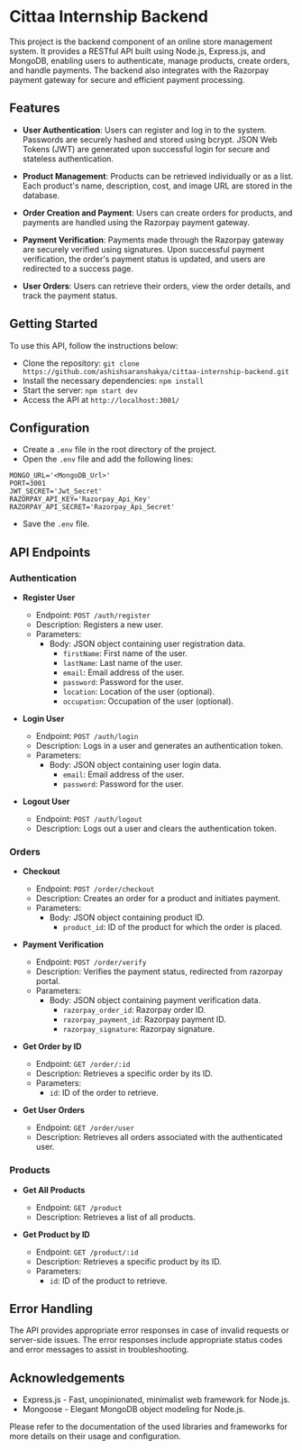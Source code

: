 # Cittaa Internship Backend

This project is the backend component of an online store management system. It provides a RESTful API built using Node.js, Express.js, and MongoDB, enabling users to authenticate, manage products, create orders, and handle payments. The backend also integrates with the Razorpay payment gateway for secure and efficient payment processing.

## Features

- **User Authentication**: Users can register and log in to the system. Passwords are securely hashed and stored using bcrypt. JSON Web Tokens (JWT) are generated upon successful login for secure and stateless authentication.

- **Product Management**: Products can be retrieved individually or as a list. Each product's name, description, cost, and image URL are stored in the database.

- **Order Creation and Payment**: Users can create orders for products, and payments are handled using the Razorpay payment gateway.

- **Payment Verification**: Payments made through the Razorpay gateway are securely verified using signatures. Upon successful payment verification, the order's payment status is updated, and users are redirected to a success page.

- **User Orders**: Users can retrieve their orders, view the order details, and track the payment status.


## Getting Started
To use this API, follow the instructions below:

- Clone the repository: `git clone https://github.com/ashishsaranshakya/cittaa-internship-backend.git`
- Install the necessary dependencies: `npm install`
- Start the server: `npm start dev`
- Access the API at `http://localhost:3001/`

## Configuration

- Create a `.env` file in the root directory of the project.
- Open the `.env` file and add the following lines:
```
MONGO_URL='<MongoDB_Url>'
PORT=3001
JWT_SECRET='Jwt_Secret'
RAZORPAY_API_KEY='Razorpay_Api_Key'
RAZORPAY_API_SECRET='Razorpay_Api_Secret'
```
- Save the `.env` file.

## API Endpoints

### Authentication

- **Register User**
  - Endpoint: `POST /auth/register`
  - Description: Registers a new user.
  - Parameters:
    - Body: JSON object containing user registration data.
      - `firstName`: First name of the user.
      - `lastName`: Last name of the user.
      - `email`: Email address of the user.
      - `password`: Password for the user.
      - `location`: Location of the user (optional).
      - `occupation`: Occupation of the user (optional).

- **Login User**
  - Endpoint: `POST /auth/login`
  - Description: Logs in a user and generates an authentication token.
  - Parameters:
    - Body: JSON object containing user login data.
      - `email`: Email address of the user.
      - `password`: Password for the user.

- **Logout User**
  - Endpoint: `POST /auth/logout`
  - Description: Logs out a user and clears the authentication token.

### Orders

- **Checkout**
  - Endpoint: `POST /order/checkout`
  - Description: Creates an order for a product and initiates payment.
  - Parameters:
    - Body: JSON object containing product ID.
      - `product_id`: ID of the product for which the order is placed.

- **Payment Verification**
  - Endpoint: `POST /order/verify`
  - Description: Verifies the payment status, redirected from razorpay portal.
  - Parameters:
    - Body: JSON object containing payment verification data.
      - `razorpay_order_id`: Razorpay order ID.
      - `razorpay_payment_id`: Razorpay payment ID.
      - `razorpay_signature`: Razorpay signature.

- **Get Order by ID**
  - Endpoint: `GET /order/:id`
  - Description: Retrieves a specific order by its ID.
  - Parameters:
    - `id`: ID of the order to retrieve.

- **Get User Orders**
  - Endpoint: `GET /order/user`
  - Description: Retrieves all orders associated with the authenticated user.

### Products

- **Get All Products**
  - Endpoint: `GET /product`
  - Description: Retrieves a list of all products.

- **Get Product by ID**
  - Endpoint: `GET /product/:id`
  - Description: Retrieves a specific product by its ID.
  - Parameters:
    - `id`: ID of the product to retrieve.

## Error Handling
The API provides appropriate error responses in case of invalid requests or server-side issues. The error responses include appropriate status codes and error messages to assist in troubleshooting.

## Acknowledgements
- Express.js - Fast, unopinionated, minimalist web framework for Node.js.
- Mongoose - Elegant MongoDB object modeling for Node.js.

Please refer to the documentation of the used libraries and frameworks for more details on their usage and configuration.
